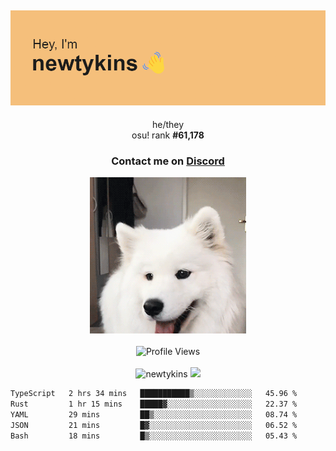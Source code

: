 <div align="center">
    <p>
        <h2>
            <img src="banner.png" alt="✨ Hey, I'm newt!">
        </h2>
        <p>
			he/they <br>
			osu! rank <strong>#<!--osu-global-rank-->61,178<!--osu-global-rank--></strong>
		</p>
		<h3>Contact me on <a href="https://discord.gg/brEhN5Y7YK">Discord</a></h3>
    </p>
    <img src="dog.gif" height="250"><br><br>
    <img src="https://komarev.com/ghpvc/?username=newtykins&style=flat-square&color=000000" alt="Profile Views">
    <br><br>
</div>

<div align="center">
	<img src="https://github-readme-stats.vercel.app/api?username=newtykins&show_icons=true&locale=en&theme=dark&hide_border=true&count_private=true&custom_title=My%20Stats&line_height=25" alt="newtykins" width="420">
    <img src="https://github-readme-streak-stats.herokuapp.com?user=newtykins&hide_border=true&date_format=M%20j%5B%2C%20Y%5D&theme=dark" width="420">
</div>

<!--START_SECTION:waka-->

```txt
TypeScript   2 hrs 34 mins   ███████████▒░░░░░░░░░░░░░   45.96 %
Rust         1 hr 15 mins    █████▓░░░░░░░░░░░░░░░░░░░   22.37 %
YAML         29 mins         ██▒░░░░░░░░░░░░░░░░░░░░░░   08.74 %
JSON         21 mins         █▓░░░░░░░░░░░░░░░░░░░░░░░   06.52 %
Bash         18 mins         █▒░░░░░░░░░░░░░░░░░░░░░░░   05.43 %
```

<!--END_SECTION:waka-->
